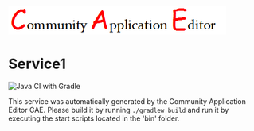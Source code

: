![CAE](https://github.com/GHProjectsTest/microservice-232/blob/master/img/logo.png)  

Service1
===================
![Java CI with Gradle](https://github.com/GHProjectsTest/microservice-232/workflows/Java%20CI%20with%20Gradle/badge.svg?branch=master)

This service was automatically generated by the Community Application Editor CAE. Please build it by running `./gradlew build` and run it by executing the start scripts located in the 'bin' folder.
